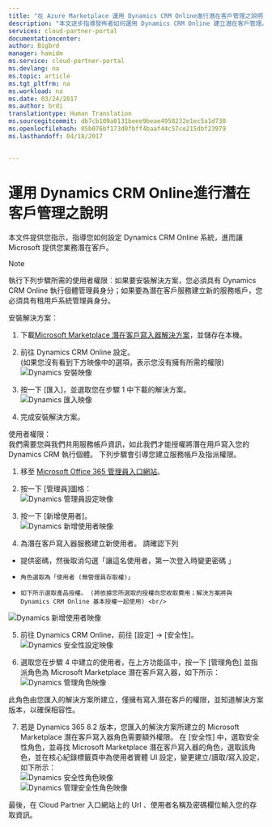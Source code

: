 ```yaml
---
title: "在 Azure Marketplace 運用 Dynamics CRM Online進行潛在客戶管理之說明  | Microsoft Docs"
description: "本文逐步指導發佈者如何運用 Dynamics CRM Online 建立潛在客戶管理。"
services: cloud-partner-portal
documentationcenter: 
author: Bigbrd
manager: hamidm
ms.service: cloud-partner-portal
ms.devlang: na
ms.topic: article
ms.tgt_pltfrm: na
ms.workload: na
ms.date: 03/24/2017
ms.author: brdi
translationtype: Human Translation
ms.sourcegitcommit: db7cb109a0131beee9beae4958232e1ec5a1d730
ms.openlocfilehash: 05b076bf173d0fbff4baaf44c57ce215dbf23979
ms.lasthandoff: 04/18/2017


---
```


# <a name="lead-management-instructions-for-dynamics-crm-online"></a>運用 Dynamics CRM Online進行潛在客戶管理之說明

本文件提供您指示，指導您如何設定 Dynamics CRM Online 系統，進而讓 Microsoft 提供您業務潛在客戶。

> [!NOTE]
> 執行下列步驟所需的使用者權限︰如果要安裝解決方案，您必須具有 Dynamics CRM Online 執行個體管理員身分；如果要為潛在客戶服務建立新的服務帳戶，您必須具有租用戶系統管理員身分。

安裝解決方案： <br/>
1. 下載[Microsoft Marketplace 潛在客戶寫入器解決方案](https://testdriveaccount.blob.core.windows.net/testdrivecon/MicrosoftMarketplacesLeadIntegrationSolution_1_0_0_0_target_CRM_6.1_managed.zip)，並儲存在本機。

2. 前往 Dynamics CRM Online 設定。  <br/>
(如果您沒有看到下方映像中的選項，表示您沒有擁有所需的權限) <br/>
![Dynamics 安裝映像](./media/cloud-partner-portal-lead-management-instructions-dynamics/crmonline1.png)

3.    按一下 [匯入]，並選取您在步驟 1 中下載的解決方案。  <br/>
![Dynamics 匯入映像](./media/cloud-partner-portal-lead-management-instructions-dynamics/crmonline2.png)

4.    完成安裝解決方案。

使用者權限： <br/>
我們需要您與我們共用服務帳戶資訊，如此我們才能授權將潛在用戶寫入您的 Dynamics CRM 執行個體。 下列步驟會引導您建立服務帳戶及指派權限。 <br/>
1.    移至 [Microsoft Office 365 管理員入口網站](https://go.microsoft.com/fwlink/?LinkId=225975)。

2.    按一下 [管理員]圖格： <br/>
![Dynamics 管理員設定映像](./media/cloud-partner-portal-lead-management-instructions-dynamics/crmonline3.png)

3.    按一下 [新增使用者]。<br/>
![Dynamics 新增使用者映像](./media/cloud-partner-portal-lead-management-instructions-dynamics/crmonline4.png)

4.    為潛在客戶寫入器服務建立新使用者。 請確認下列 
*  提供密碼，然後取消勾選「讓這名使用者，第一次登入時變更密碼 」
*     角色選取為「使用者 (無管理員存取權)」
*     如下所示選取產品授權。 (將依據您所選取的授權向您收取費用；解決方案將與 Dynamics CRM Online 基本授權一起使用) <br/>
![Dynamics 新增使用者映像](./media/cloud-partner-portal-lead-management-instructions-dynamics/crmonline5.png)

5.  前往 Dynamics CRM Online，前往 [設定] -> [安全性]。<br/>
![Dynamics 安全性設定映像](./media/cloud-partner-portal-lead-management-instructions-dynamics/crmonline6.png)

6.  選取您在步驟 4 中建立的使用者，在上方功能區中，按一下 [管理角色] 並指派角色為 Microsoft Marketplace 潛在客戶寫入器，如下所示： <br/>
![Dynamics 管理角色映像](./media/cloud-partner-portal-lead-management-instructions-dynamics/crmonline7.png)<br/>

此角色由您匯入的解決方案所建立，僅擁有寫入潛在客戶的權限，並知道解決方案版本，以確保相容性。

7.  若是 Dynamics 365 8.2 版本，您匯入的解決方案所建立的 Microsoft Marketplace 潛在客戶寫入器角色需要額外權限。 在 [安全性] 中，選取安全性角色，並尋找 Microsoft Marketplace 潛在客戶寫入器的角色，選取該角色，並在核心紀錄標籤頁中為使用者實體 UI 設定，變更建立/讀取/寫入設定，如下所示： <br/>
![Dynamics 安全性角色映像](./media/cloud-partner-portal-lead-management-instructions-dynamics/crmonline10.jpg)<br/>
![Dynamics 管理安全性角色映像](./media/cloud-partner-portal-lead-management-instructions-dynamics/crmonline11.jpg)<br/>


最後，在 Cloud Partner 入口網站上的 Url 、使用者名稱及密碼欄位輸入您的存取資訊。
